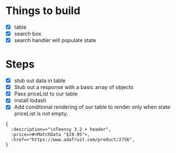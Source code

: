 # Things to build
- [x] table
- [x] search box
- [x] search handler will populate state

# Steps
- [x] stub out data in table
- [x] Stub out a response with a basic array of objects
- [x] Pass priceList to our table
- [x] install lodash
- [x] Add conditional rendering of our table to render only
      when state priceList is not empty.

```
{
  :description=>"\nTeensy 3.2 + header",
  :price=>#<MatchData "$19.95">,
  :href=>"https://www.adafruit.com/product/2756",
}
```


